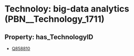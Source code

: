 # Technoloy: __big-data analytics__ (PBN__Technology_1711)

## Property: has_TechnologyID

* [Q858810](Q858810)

